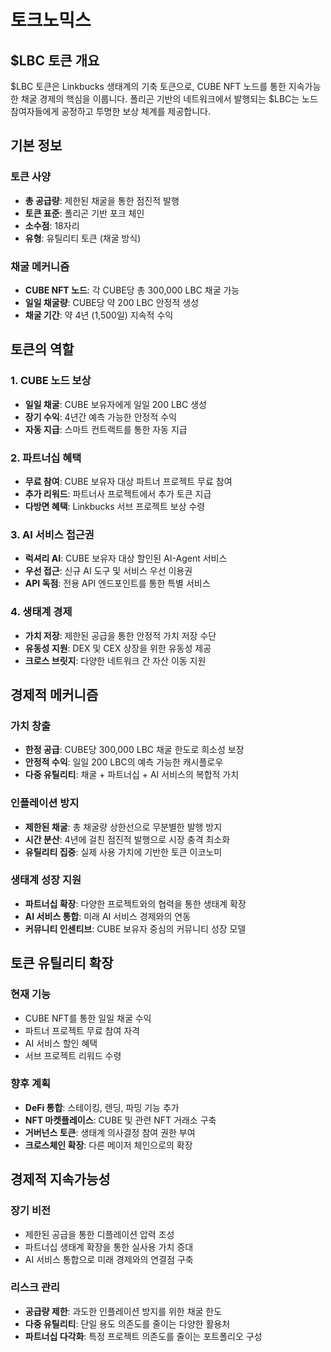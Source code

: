 # 토크노믹스

## $LBC 토큰 개요

$LBC 토큰은 Linkbucks 생태계의 기축 토큰으로, CUBE NFT 노드를 통한 지속가능한 채굴 경제의 핵심을 이룹니다. 폴리곤 기반의 네트워크에서 발행되는 $LBC는 노드 참여자들에게 공정하고 투명한 보상 체계를 제공합니다.

## 기본 정보

### 토큰 사양
- **총 공급량**: 제한된 채굴을 통한 점진적 발행
- **토큰 표준**: 폴리곤 기반 포크 체인
- **소수점**: 18자리
- **유형**: 유틸리티 토큰 (채굴 방식)

### 채굴 메커니즘
- **CUBE NFT 노드**: 각 CUBE당 총 300,000 LBC 채굴 가능
- **일일 채굴량**: CUBE당 약 200 LBC 안정적 생성
- **채굴 기간**: 약 4년 (1,500일) 지속적 수익

## 토큰의 역할

### 1. CUBE 노드 보상
- **일일 채굴**: CUBE 보유자에게 일일 200 LBC 생성
- **장기 수익**: 4년간 예측 가능한 안정적 수익
- **자동 지급**: 스마트 컨트랙트를 통한 자동 지급

### 2. 파트너십 혜택
- **무료 참여**: CUBE 보유자 대상 파트너 프로젝트 무료 참여
- **추가 리워드**: 파트너사 프로젝트에서 추가 토큰 지급
- **다방면 혜택**: Linkbucks 서브 프로젝트 보상 수령

### 3. AI 서비스 접근권
- **럭셔리 AI**: CUBE 보유자 대상 할인된 AI-Agent 서비스
- **우선 접근**: 신규 AI 도구 및 서비스 우선 이용권
- **API 독점**: 전용 API 엔드포인트를 통한 특별 서비스

### 4. 생태계 경제
- **가치 저장**: 제한된 공급을 통한 안정적 가치 저장 수단
- **유동성 지원**: DEX 및 CEX 상장을 위한 유동성 제공
- **크로스 브릿지**: 다양한 네트워크 간 자산 이동 지원

## 경제적 메커니즘

### 가치 창출
- **한정 공급**: CUBE당 300,000 LBC 채굴 한도로 희소성 보장
- **안정적 수익**: 일일 200 LBC의 예측 가능한 캐시플로우
- **다중 유틸리티**: 채굴 + 파트너십 + AI 서비스의 복합적 가치

### 인플레이션 방지
- **제한된 채굴**: 총 채굴량 상한선으로 무분별한 발행 방지
- **시간 분산**: 4년에 걸친 점진적 발행으로 시장 충격 최소화
- **유틸리티 집중**: 실제 사용 가치에 기반한 토큰 이코노미

### 생태계 성장 지원
- **파트너십 확장**: 다양한 프로젝트와의 협력을 통한 생태계 확장
- **AI 서비스 통합**: 미래 AI 서비스 경제와의 연동
- **커뮤니티 인센티브**: CUBE 보유자 중심의 커뮤니티 성장 모델

## 토큰 유틸리티 확장

### 현재 기능
- CUBE NFT를 통한 일일 채굴 수익
- 파트너 프로젝트 무료 참여 자격
- AI 서비스 할인 혜택
- 서브 프로젝트 리워드 수령

### 향후 계획
- **DeFi 통합**: 스테이킹, 렌딩, 파밍 기능 추가
- **NFT 마켓플레이스**: CUBE 및 관련 NFT 거래소 구축
- **거버넌스 토큰**: 생태계 의사결정 참여 권한 부여
- **크로스체인 확장**: 다른 메이저 체인으로의 확장

## 경제적 지속가능성

### 장기 비전
- 제한된 공급을 통한 디플레이션 압력 조성
- 파트너십 생태계 확장을 통한 실사용 가치 증대
- AI 서비스 통합으로 미래 경제와의 연결점 구축

### 리스크 관리
- **공급량 제한**: 과도한 인플레이션 방지를 위한 채굴 한도
- **다중 유틸리티**: 단일 용도 의존도를 줄이는 다양한 활용처
- **파트너십 다각화**: 특정 프로젝트 의존도를 줄이는 포트폴리오 구성